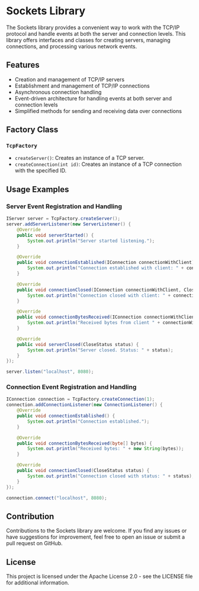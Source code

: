 
# Sockets Library

The Sockets library provides a convenient way to work with the TCP/IP protocol and handle events at both the server and connection levels. This library offers interfaces and classes for creating servers, managing connections, and processing various network events.

## Features

- Creation and management of TCP/IP servers
- Establishment and management of TCP/IP connections
- Asynchronous connection handling
- Event-driven architecture for handling events at both server and connection levels
- Simplified methods for sending and receiving data over connections

## Factory Class

### `TcpFactory`

- `createServer()`: Creates an instance of a TCP server.
- `createConnection(int id)`: Creates an instance of a TCP connection with the specified ID.

## Usage Examples

### Server Event Registration and Handling

```java
IServer server = TcpFactory.createServer();
server.addServerListener(new ServerListener() {
    @Override
    public void serverStarted() {
        System.out.println("Server started listening.");
    }

    @Override
    public void connectionEstablished(IConnection connectionWithClient) {
        System.out.println("Connection established with client: " + connectionWithClient.getRemoteAddress());
    }

    @Override
    public void connectionClosed(IConnection connectionWithClient, CloseStatus status) {
        System.out.println("Connection closed with client: " + connectionWithClient.getRemoteAddress() + ", Status: " + status);
    }

    @Override
    public void connectionBytesReceived(IConnection connectionWithClient, byte[] bytes) {
        System.out.println("Received bytes from client " + connectionWithClient.getRemoteAddress() + ": " + new String(bytes));
    }

    @Override
    public void serverClosed(CloseStatus status) {
        System.out.println("Server closed. Status: " + status);
    }
});

server.listen("localhost", 8080);
```
 ### Connection Event Registration and Handling
```java
IConnection connection = TcpFactory.createConnection(1);
connection.addConnectionListener(new ConnectionListener() {
    @Override
    public void connectionEstablished() {
        System.out.println("Connection established.");
    }

    @Override
    public void connectionBytesReceived(byte[] bytes) {
        System.out.println("Received bytes: " + new String(bytes));
    }

    @Override
    public void connectionClosed(CloseStatus status) {
        System.out.println("Connection closed with status: " + status);
    }
});

connection.connect("localhost", 8080);
```

## Contribution

Contributions to the Sockets library are welcome. If you find any issues or have suggestions for improvement, feel free to open an issue or submit a pull request on GitHub.

## License

This project is licensed under the Apache License 2.0 - see the LICENSE file for additional information.
